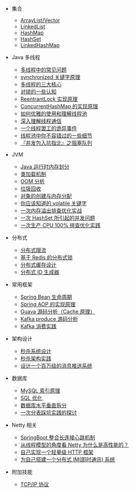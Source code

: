 - 集合

  - [ArrayList/Vector](/java/collections/ArrayList.md)
  - [LinkedList](/java/collections/LinkedList.md)
  - [HashMap](/java/collections/HashMap.md)
  - [HashSet](/java/collections/HashSet.md)
  - [LinkedHashMap](/java/collections/LinkedHashMap.md)

- Java 多线程

  - [多线程中的常见问题](java/thread/Thread-common-problem.md)
  - [synchronized 关键字原理](java/thread/Synchronize.md)
  - [多线程的三大核心](java/thread/Threadcore.md)
  - [对锁的一些认知](java/thread/Java-lock.md)
  - [ReentrantLock 实现原理 ](java/thread/ReentrantLock.md)
  - [ConcurrentHashMap 的实现原理](java/thread/ConcurrentHashMap.md)
  - [如何优雅的使用和理解线程池](java/thread/ThreadPoolExecutor.md)
  - [深入理解线程通信](java/thread/thread-communication.md)
  - [一个线程罢工的诡异事件](java/thread/thread-gone.md)
  - [线程池中你不容错过的一些细节](java/thread/thread-gone2.md)
  - [『并发包入坑指北』之阻塞队列](java/thread/ArrayBlockingQueue.md)

- JVM

  - [Java 运行时内存划分](java/jvm/MemoryAllocation.md)
  - [类加载机制](java/jvm/ClassLoad.md)
  - [OOM 分析](java/jvm/OOM-analysis.md)
  - [垃圾回收](java/jvm/GarbageCollection.md)
  - [对象的创建与内存分配](java/jvm/newObject.md)
  - [你应该知道的 volatile 关键字](java/jvm/volatile.md)
  - [一次内存溢出排查优化实战](java/jvm/OOM-Disruptor.md)
  - [一次 HashSet 所引起的并发问题](java/jvm/JVM-concurrent-HashSet-problem.md)
  - [一次生产 CPU 100% 排查优化实践](java/jvm/cpu-percent-100.md)

- 分布式

  - [分布式限流](java/distributed/Distributed-Limit.md)
  - [基于 Redis 的分布式锁](java/distributed/distributed-lock-redis.md)
  - [分布式缓存设计](java/distributed/Cache-design.md)
  - [分布式 ID 生成器](java/distributed/ID-generator.md)

- 常用框架

  - [Spring Bean 生命周期](java/frame/spring-bean-lifecycle.md)
  - [Spring AOP 的实现原理](java/frame/SpringAOP.md) 
  - [Guava 源码分析（Cache 原理）](java/frame/guava-cache.md)
  - [Kafka produce 源码分析](java/frame/kafka-product.md)
  - [Kafka 消费实践](java/frame/kafka-consumer.md)


- 架构设计

  - [秒杀系统设计](java/architecture-design/Spike.md)
  - [秒杀架构实践](java/architecture-design/seconds-kill.md)
  - [设计一个百万级的消息推送系统](java/architecture-design/million-sms-push.md)

- 数据库

  - [MySQL 索引原理](java/db/MySQL-Index.md)
  - [SQL 优化](java/db/SQL-optimization.md)
  - [数据库水平垂直拆分](java/db/DB-split.md)
  - [一次分表踩坑实践的探讨](java/db/sharding-db.md)


- Netty 相关

  - [SpringBoot 整合长连接心跳机制](java/netty/Netty(1)TCP-Heartbeat.md)
  - [从线程模型的角度看 Netty 为什么是高性能的？](java/netty/Netty(2)Thread-model.md)
  - [自己实现一个轻量级 HTTP 框架](java/netty/cicada.md)
  - [为自己搭建一个分布式 IM(即时通讯) 系统](java/netty/cim.md)

- 附加技能

  - [TCP/IP 协议](java/soft-skills/TCP-IP.md)
